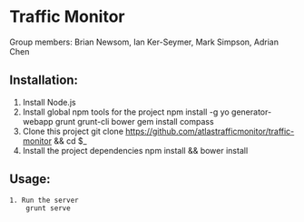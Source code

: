 Traffic Monitor
===============

Group members: Brian Newsom, Ian Ker-Seymer, Mark Simpson, Adrian Chen

##  Installation:

1. Install Node.js
2. Install global npm tools for the project
    npm install -g yo generator-webapp grunt grunt-cli bower
        gem install compass
3. Clone this project
    git clone https://github.com/atlastrafficmonitor/traffic-monitor && cd $_
4. Install the project dependencies
    npm install && bower install

## Usage:
    1. Run the server
        grunt serve
